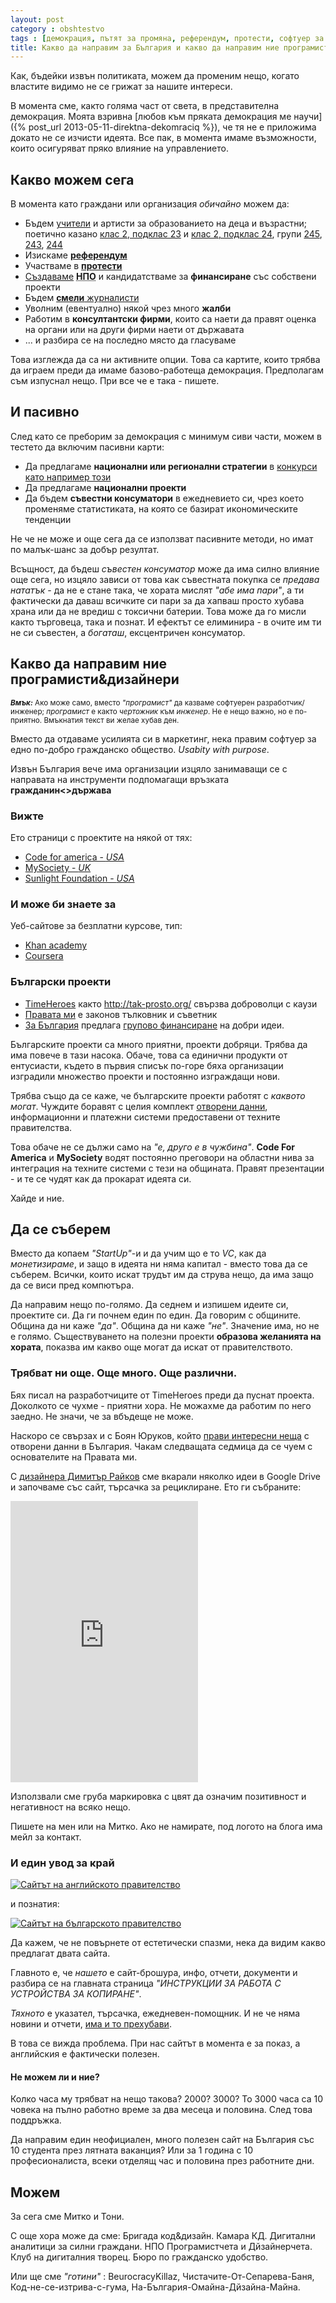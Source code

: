 ```yaml
---
layout: post
category : obshtestvo
tags : [демокрация, пътят за промяна, референдум, протести, софтуер за по-добро общество]
title: Какво да направим за България и какво да направим ние програмисти&дизайнери за България
---
```

Как, бъдейки извън политиката, можем да променим нещо, когато властите видимо не се грижат за нашите интереси.

В момента сме, както голяма част от света, в представителна демокрация. Моята взривна [любов към пряката демокрация ме научи]({% post_url 2013-05-11-direktna-dekomraciq %}), че тя не е приложима докато не се изчисти идеята. Все пак, в момента имаме възможности, които осигуряват пряко влияние на управлението.

## Какво можем сега
В момента като граждани или организация *обичайно* можем да:

 * Бъдем [учители](http://zaednovchas.bg/apply-now/) и артисти за образованието на деца и възрастни; поетично казано [клас 2, подклас 23](http://www.mlsp.government.bg/class1/store/listclass.asp?idCategory=64) и [клас 2, подклас 24](http://www.mlsp.government.bg/class/store/listclass.asp?idCategory=65), групи [245](http://www.mlsp.government.bg/class/store/listclass.asp?idCategory=115), [243](http://www.mlsp.government.bg/class/store/listclass.asp?idCategory=113), [244](http://www.mlsp.government.bg/class/store/listclass.asp?idCategory=114)
 * Изискаме [**референдум**](http://pravatami.bg/1021)
 * Участваме в [**протести**](http://www.selmira.net/node/111)
 * [Създаваме](http://kvasilev.com/work/uchredyavane-na-sdrujenie-s-nestopanska-cel/) **<abbr title="Неправителственa организация">НПО</abbr>** и кандидатстваме за **финансиране** със собствени проекти
 * Бъдем [**смели** журналисти](http://www.aip-bg.org/cases/%D0%A3%D1%81%D0%BF%D0%B5%D1%88%D0%BD%D0%B8_%D0%BF%D1%80%D0%B0%D0%BA%D1%82%D0%B8%D0%BA%D0%B8/109622/)
 * Уволним (евентуално) някой чрез много **жалби**
 * Работим в **консултантски фирми**, които са наети да правят оценка на органи или на други фирми наети от държавата
 * ... и разбира се на последно място да гласуваме

Това изглежда да са ни активните опции. Това са картите, които трябва да играем преди да имаме базово-работеща демокрация. Предполагам съм изпуснал нещо. При все че е така - пишете.

## И пасивно
След като се преборим за демокрация с минимум сиви части, можем в тестето да включим пасивни карти:

 * Да предлагаме **национални или регионални стратегии** в [конкурси като например този](http://www.nccedi.government.bg/page.php?category=73&id=1774)
 * Да предлагаме **национални проекти**
 * Да бъдем **съвестни консуматори** в ежедневието си, чрез което променяме статистиката, на която се базират икономическите тенденции

Не че не може и още сега да се използват пасивните методи, но имат по малък-шанс за добър резултат.

Всъщност, да бъдеш *съвестен консуматор* може да има силно влияние още сега, но изцяло зависи от това как съвестната покупка се *предава нататък* - да не е стане така, че хората мислят *"абе има пари"*, а ти фактически да даваш всичките си пари за да хапваш просто хубава храна или да не вредиш с токсични батерии. Това може да го мисли както търговеца, така и познат. И ефектът се елиминира - в очите им ти не си съвестен, а *богаташ*, ексцентричен консуматор.

## Какво да направим ние програмисти&дизайнери

<small class="msg">***Вмък:*** Ако може само, вместо *"програмист"* да казваме софтуерен разработчик/инженер; *програмист* е както *чертожник* към *инженер*. Не е нещо важно, но е по-приятно. Вмъкнатия текст ви желае хубав ден.</small>

Вместо да отдаваме усилията си в маркетинг, нека правим софтуер за едно по-добро гражданско общество. *Usabity with purpose*.

Извън България вече има организации изцяло занимаващи се с направата на инструменти подпомагащи връзката **гражданин<>държава**

### Вижте
Ето страници с проектите на някой от тях:

 * [Code for america - *USA*](http://codeforamerica.org/projects/)
 * [MySociety - *UK*](http://www.mysociety.org/)
 * [Sunlight Foundation - *USA*](http://sunlightfoundation.com/projects/)

### И може би знаете за
Уеб-сайтове за безплатни курсове, тип:

 * [Khan academy](https://www.khanacademy.org/)
 * [Coursera](https://www.coursera.org/)

### Български проекти

 * [TimeHeroes](http://timeheroes.org/) както <http://tak-prosto.org/> свързва доброволци с каузи
 * [Правата ми](http://pravatami.bg/) е законов тълковник и съветник
 * [За България](http://zabulgaria.org/) предлага [групово финансиране](http://en.wikipedia.org/wiki/Crowd_funding) на добри идеи.

Българските проекти са много приятни, проекти добряци. Трябва да има повече в тази насока. Обаче, това са единични продукти от ентусиасти, където в първия списък по-горе бяха организации изградили множество проекти и постоянно изграждащи нови.

Трябва също да се каже, че българските проекти работят с *каквото могат*. Чуждите боравят с целия комплект [отворени данни](http://en.wikipedia.org/wiki/Open_data), информационни и платежни системи предоставени от техните правителства.

Това обаче не се дължи само на *"е, друго е в чужбина"*. **Code For America** и **MySociety** водят постоянно преговори на областни нива за интеграция на техните системи с тези на общината. Правят презентации - и те се чудят как да прокарат идеята си.

Хайде и ние.

## Да се съберем
Вместо да копаем *"StartUp"*-и и да учим що е то *VC*, как да *монетизираме*, и защо в идеята ни няма капитал -  вместо това да се съберем. Всички, които искат трудът им да струва нещо, да има защо да се виси пред компютъра.

Да направим нещо по-голямо. Да седнем и изпишем идеите си, проектите си. Да ги почнем един по един. Да говорим с общините. Община да ни каже *"да"*. Община да ни каже *"не"*. Значение има, но не е голямо. Съществуването на полезни проекти **образова желанията на хората**, показва им какво още могат да искат от правителството.

### Трябват ни още. Още много. Още различни.
Бях писал на разработчиците от TimeHeroes преди да пуснат проекта. Доколкото се чухме - приятни хора. Не можахме да работим по него заедно. Не значи, че за вбъдеще не може.

Наскоро се свързах и с Боян Юруков, който [прави интересни неща](http://opendata.yurukov.net/) с отворени данни в България. Чакам следващата седмица да се чуем с основателите на Правата ми.

С [дизайнера Димитър Райков](http://dribbble.com/shots/456073-Monogram) сме вкарали няколко идеи в Google Drive и започваме със сайт, търсачка за рециклиране. Ето ги събраните:
<p class="bleed">
<iframe height='450' frameborder='0' src='https://docs.google.com/spreadsheet/pub?key=0AoQEIaPHnvx6dEpYYjRDZnBiSlI5eGtxakxYQTU1dGc&single=true&gid=0&output=html&widget=true'></iframe>
</p>

Използвали сме груба маркировка с цвят да означим позитивност и негативност на всяко нещо.

Пишете на мен или на Митко. Ако не намирате, под логото на блога има мейл за контакт.

### И един увод за край
<p class="bleed"><a href="https://www.gov.uk/"><img src="http://puu.sh/2Rkm3" alt="Сайтът на английското правителство"></a></p>

и познатия:

<p class="bleed"><a href="http://www.government.bg/"><img src="http://puu.sh/2Rkpf" alt="Сайтът на българското правителство"></a></p>

Да кажем, че не повърнете от естетически спазми, нека да видим какво предлагат двата сайта.

Главното е, че *нашето* е сайт-брошура, инфо, отчети, документи и разбира се на главната страница *"ИНСТРУКЦИИ ЗА РАБОТА С УСТРОЙСТВА ЗА КОПИРАНЕ"*.

*Тяхното* е указател, търсачка, ежедневен-помощник. И не че няма новини и отчети, [има и то прехубави](https://www.gov.uk/government).

В това се вижда проблема. При нас сайтът в момента е за показ, а английския е фактически полезен.

#### Не можем ли и ние?
Колко часа му трябват на нещо такова? 2000? 3000? To 3000 часа са 10 човека на пълно работно време за два месеца и половина. След това поддръжка.

Да направим един неофициален, много полезен сайт на България със 10 студента през лятната ваканция? Или за 1 година с 10 професионалиста, всеки отделящ час и половина през работните дни.

## Можем
За сега сме Митко и Тони.

С още хора може да сме: Бригада код&дизайн. Камара КД. Дигитални аналитици за силни граждани. НПО Програмистчета и Дйзайнерчета. Клуб на дигиталния творец. Бюро по гражданско удобство.

Или ще сме *"готини"* : BeurocracyKillaz, Чистачите-От-Сепарева-Баня, Код-не-се-изтрива-с-гума, На-България-Омайна-Дйзайна-Майна.